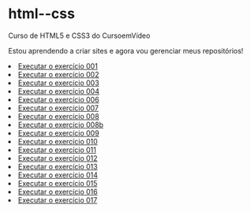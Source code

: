 # html--css
 Curso de HTML5 e CSS3 do CursoemVídeo

 Estou aprendendo a criar sites e agora vou gerenciar meus repositórios!

<li><a href="https://marcelmenezesr.github.io/html--css/exercícios/ex001/index.html">Executar o exercício 001</a></li>

<li><a href="https://marcelmenezesr.github.io/html--css/exercícios/ex002/index.html">Executar o exercício 002</a></li>

<li><a href="https://marcelmenezesr.github.io/html--css/exercícios/ex003/index.html">Executar o exercício 003</a></li>

<li><a href="https://marcelmenezesr.github.io/html--css/exercícios/ex004/index.html">Executar o exercício 004</a></li>

<li><a href="https://marcelmenezesr.github.io/html--css/exercícios/ex006/index.html">Executar o exercício 006</a></li>

<li><a href="https://marcelmenezesr.github.io/html--css/exercícios/ex007/index.html">Executar o exercício 007</a></li>

<li><a href="https://marcelmenezesr.github.io/html--css/exercícios/ex008/index.html">Executar o exercício 008</a></li>

<li><a href="https://marcelmenezesr.github.io/html--css/exercícios/ex008b/index.html">Executar o exercício 008b</a></li>

<li><a href="https://marcelmenezesr.github.io/html--css/exercícios/ex009/index.html">Executar o exercício 009</a></li>

<li><a href="https://marcelmenezesr.github.io/html--css/exercícios/ex010/index.html">Executar o exercício 010</a></li>

<li><a href="https://marcelmenezesr.github.io/html--css/exercícios/ex011/index.html">Executar o exercício 011</a></li>

<li><a href="https://marcelmenezesr.github.io/html--css/exercícios/ex012/index.html">Executar o exercício 012</a></li>

<li><a href="https://marcelmenezesr.github.io/html--css/exercícios/ex013/index.html">Executar o exercício 013</a></li>

<li><a href="https://marcelmenezesr.github.io/html--css/exercícios/ex014/index.html">Executar o exercício 014</a></li>

<li><a href="https://marcelmenezesr.github.io/html--css/exercícios/ex015/index.html">Executar o exercício 015</a></li>

<li><a href="https://marcelmenezesr.github.io/html--css/exercícios/ex016/cor01.html">Executar o exercício 016</a></li>

<li><a href="https://marcelmenezesr.github.io/html--css/exercícios/ex017/fonte01.html">Executar o exercício 017</a></li>